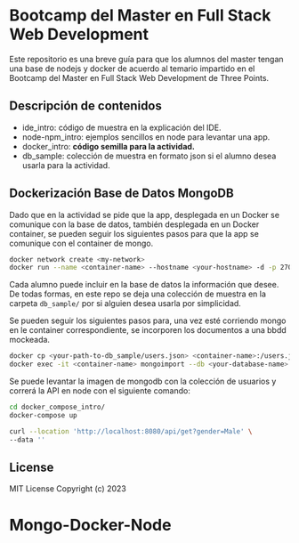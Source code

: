 # Bootcamp del Master en Full Stack Web Development

Este repositorio es una breve guía para que los alumnos del master tengan una base de nodejs y docker de acuerdo al temario impartido en el Bootcamp del Master en Full Stack Web Development de Three Points.

## Descripción de contenidos


* ide_intro: código de muestra en la explicación del IDE.
* node-npm_intro: ejemplos sencillos en node para levantar una app.
* docker_intro: **código semilla para la actividad.**
* db_sample: colección de muestra en formato json si el alumno desea usarla para la actividad.

## Dockerización Base de Datos MongoDB

Dado que en la actividad se pide que la app, desplegada en un Docker se comunique con la base de datos, también desplegada en un Docker container,
se pueden seguir los siguientes pasos para que la app se comunique con el container de mongo.

```bash
docker network create <my-network>
docker run --name <container-name> --hostname <your-hostname> -d -p 27017:27017 --network <my-network> mongo
```

Cada alumno puede incluir en la base de datos la información que desee. 
De todas formas, en este repo se deja una colección de muestra en la carpeta `db_sample/` por si alguien desea usarla por simplicidad.

Se pueden seguir los siguientes pasos para, una vez esté corriendo mongo en le container correspondiente, se incorporen los documentos a una bbdd mockeada.
```bash 
docker cp <your-path-to-db_sample/users.json> <container-name>:/users.json
docker exec -it <container-name> mongoimport --db <your-database-name> --collection <your-collection-name> --file /users.json --jsonArray
```

Se puede levantar la imagen de mongodb con la colección de usuarios y correrá la API en node con el siguiente comando:

```bash
cd docker_compose_intro/
docker-compose up
```
```bash
curl --location 'http://localhost:8080/api/get?gender=Male' \
--data ''
```


## License
MIT License
Copyright (c) 2023
# Mongo-Docker-Node
